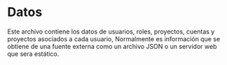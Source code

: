 

# Datos

Este archivo contiene los datos de usuarios, roles, proyectos, cuentas y proyectos asociados a cada usuario, Normalmente es información que se obtiene de una fuente externa como un archivo JSON o un servidor web que sera estático.